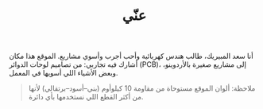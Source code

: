 ﻿---
title: "عنّي"
draft: false
---

أنا سعد المبيريك، طالب هندس كهربائية وأحب أجرب وأسوي مشاريع.
الموقع هذا مكان أشارك فيه تجاربي: من تصاميم لوحات الدوائر (PCB)، إلى مشاريع صغيرة بالأردوينو، وبعض الأشياء اللي أسويها في المعمل.

> ملاحظة: ألوان الموقع مستوحاة من مقاومة 10 كيلوأوم (بني–أسود–برتقالي) لأنها من أكثر القطع اللي نستخدمها بأي دائرة.
